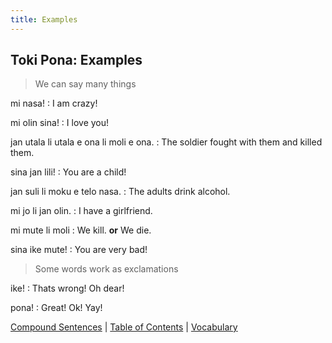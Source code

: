 ```yaml
---
title: Examples
---
```


## Toki Pona: Examples

> We can say many things

mi nasa!
: I am crazy!

mi olin sina!
: I love you!

jan utala li utala e ona li moli e ona.
: The soldier fought with them and killed them.

sina jan lili!
: You are a child!

jan suli li moku e telo nasa.
: The adults drink alcohol.

mi jo li jan olin.
: I have a girlfriend.

mi mute li moli
: We kill. **or** We die.

sina ike mute!
: You are very bad!

> Some words work as exclamations

ike!
: Thats wrong! Oh dear!

pona!
: Great! Ok! Yay!

[Compound Sentences](13CompoundSentences.md) | [Table of Contents](toc.md) | [Vocabulary](15Vocabulary.md)